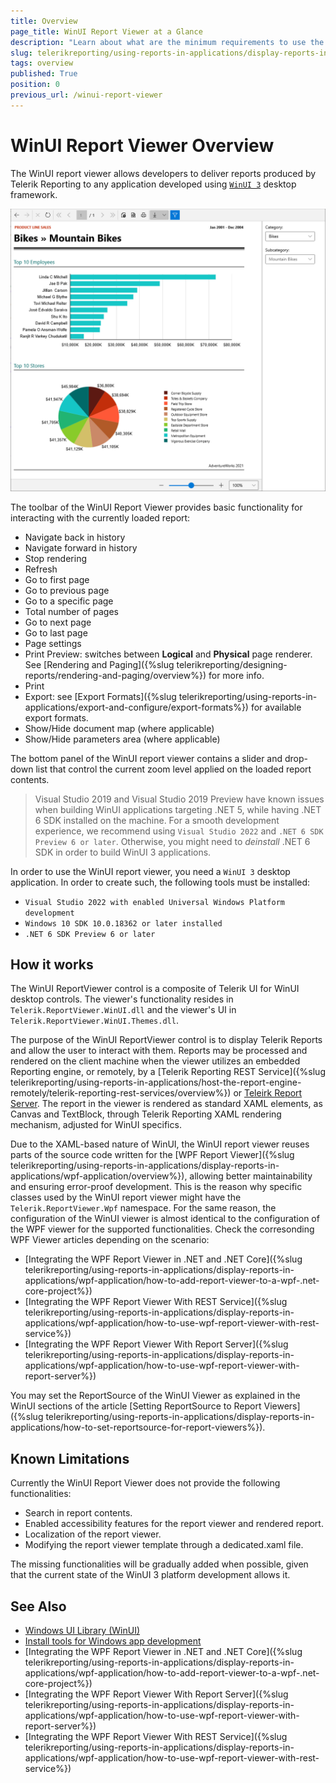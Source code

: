 ```yaml
---
title: Overview
page_title: WinUI Report Viewer at a Glance
description: "Learn about what are the minimum requirements to use the Telerik Reporting WinUI Report Viewer and how it works."
slug: telerikreporting/using-reports-in-applications/display-reports-in-applications/winui-3-desktop-application/overview
tags: overview
published: True
position: 0
previous_url: /winui-report-viewer
---
```


# WinUI Report Viewer Overview

The WinUI report viewer allows developers to deliver reports produced by Telerik Reporting to any application developed using [`WinUI 3`](https://learn.microsoft.com/en-us/windows/apps/winui/winui3/) desktop framework.

![An image of the WinUI Report Viewer with the Light theme](images/WinUIReportViewer/winui-report-viewer.png)

The toolbar of the WinUI Report Viewer provides basic functionality for interacting with the currently loaded report:

* Navigate back in history
* Navigate forward in history
* Stop rendering
* Refresh
* Go to first page
* Go to previous page
* Go to a specific page
* Total number of pages
* Go to next page
* Go to last page
* Page settings
* Print Preview: switches between __Logical__ and __Physical__ page renderer. See [Rendering and Paging]({%slug telerikreporting/designing-reports/rendering-and-paging/overview%}) for more info.
* Print
* Export: see [Export Formats]({%slug telerikreporting/using-reports-in-applications/export-and-configure/export-formats%}) for available export formats.
* Show/Hide document map (where applicable)
* Show/Hide parameters area (where applicable)

The bottom panel of the WinUI report viewer contains a slider and drop-down list that control the current zoom level applied on the loaded report contents.

> Visual Studio 2019 and Visual Studio 2019 Preview have known issues when building WinUI applications targeting .NET 5, while having .NET 6 SDK installed on the machine. For a smooth development experience, we recommend using `Visual Studio 2022` and `.NET 6 SDK Preview 6 or later`. Otherwise, you might need to *deinstall* .NET 6 SDK in order to build WinUI 3 applications.

In order to use the WinUI report viewer, you need a `WinUI 3` desktop application. In order to create such, the following tools must be installed:

* `Visual Studio 2022 with enabled Universal Windows Platform development`
* `Windows 10 SDK 10.0.18362 or later installed`
* `.NET 6 SDK Preview 6 or later`

## How it works

The WinUI ReportViewer control is a composite of Telerik UI for WinUI desktop controls. The viewer's functionality resides in `Telerik.ReportViewer.WinUI.dll` and the viewer's UI in `Telerik.ReportViewer.WinUI.Themes.dll`.

The purpose of the WinUI ReportViewer control is to display Telerik Reports and allow the user to interact with them. Reports may be processed and rendered on the client machine when the viewer utilizes an embedded Reporting engine, or remotely, by a [Telerik Reporting REST Service]({%slug telerikreporting/using-reports-in-applications/host-the-report-engine-remotely/telerik-reporting-rest-services/overview%}) or [Teleirk Report Server](https://docs.telerik.com/report-server/introduction). The report in the viewer is rendered as standard XAML elements, as Canvas and TextBlock, through Telerik Reporting XAML rendering mechanism, adjusted for WinUI specifics.

Due to the XAML-based nature of WinUI, the WinUI report viewer reuses parts of the source code written for the [WPF Report Viewer]({%slug telerikreporting/using-reports-in-applications/display-reports-in-applications/wpf-application/overview%}), allowing better maintainability and ensuring error-proof development. This is the reason why specific classes used by the WinUI report viewer might have the `Telerik.ReportViewer.Wpf` namespace. For the same reason, the configuration of the WinUI viewer is almost identical to the configuration of the WPF viewer for the supported functionalities. Check the corresonding WPF Viewer articles depending on the scenario:

* [Integrating the WPF Report Viewer in .NET and .NET Core]({%slug telerikreporting/using-reports-in-applications/display-reports-in-applications/wpf-application/how-to-add-report-viewer-to-a-wpf-.net-core-project%})
* [Integrating the WPF Report Viewer With REST Service]({%slug telerikreporting/using-reports-in-applications/display-reports-in-applications/wpf-application/how-to-use-wpf-report-viewer-with-rest-service%})
* [Integrating the WPF Report Viewer With Report Server]({%slug telerikreporting/using-reports-in-applications/display-reports-in-applications/wpf-application/how-to-use-wpf-report-viewer-with-report-server%})

You may set the ReportSource of the WinUI Viewer as explained in the WinUI sections of the article [Setting ReportSource to Report Viewers]({%slug telerikreporting/using-reports-in-applications/display-reports-in-applications/how-to-set-reportsource-for-report-viewers%}).

## Known Limitations

Currently the WinUI Report Viewer does not provide the following functionalities:

* Search in report contents.
* Enabled accessibility features for the report viewer and rendered report.
* Localization of the report viewer.
* Modifying the report viewer template through a dedicated.xaml file.

The missing functionalities will be gradually added when possible, given that the current state of the WinUI 3 platform development allows it.

## See Also

* [Windows UI Library (WinUI)](https://learn.microsoft.com/en-us/windows/apps/winui/)
* [Install tools for Windows app development](https://learn.microsoft.com/en-us/windows/apps/windows-app-sdk/set-up-your-development-environment?tabs=cs-vs-community%2Ccpp-vs-community%2Cvs-2022-17-1-a%2Cvs-2022-17-1-b#required-workloads-and-components)
* [Integrating the WPF Report Viewer in .NET and .NET Core]({%slug telerikreporting/using-reports-in-applications/display-reports-in-applications/wpf-application/how-to-add-report-viewer-to-a-wpf-.net-core-project%})
* [Integrating the WPF Report Viewer With Report Server]({%slug telerikreporting/using-reports-in-applications/display-reports-in-applications/wpf-application/how-to-use-wpf-report-viewer-with-report-server%})
* [Integrating the WPF Report Viewer With REST Service]({%slug telerikreporting/using-reports-in-applications/display-reports-in-applications/wpf-application/how-to-use-wpf-report-viewer-with-rest-service%})
